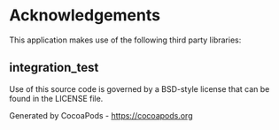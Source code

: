 # Acknowledgements
This application makes use of the following third party libraries:

## integration_test

Use of this source code is governed by a BSD-style license that can be found in the LICENSE file.

Generated by CocoaPods - https://cocoapods.org
